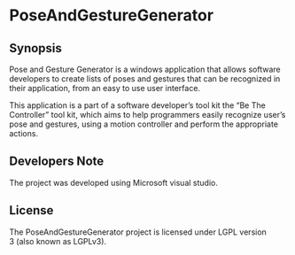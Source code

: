 # PoseAndGestureGenerator

## Synopsis

Pose and Gesture Generator is a windows application that allows software developers to create lists of poses and gestures that can be recognized in their application, from an easy to use user interface. 

This application is a part of a software developer’s tool kit the “Be The Controller” tool kit, which aims to help programmers easily recognize user’s pose and gestures, using a motion controller and perform the appropriate actions.

## Developers Note

The project was developed using Microsoft visual studio.

## License

The PoseAndGestureGenerator project is licensed under LGPL version 3 (also known as LGPLv3). 
